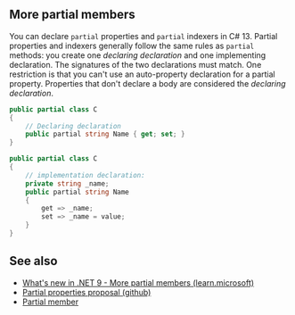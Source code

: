 ## More partial members

You can declare `partial` properties and `partial` indexers in C# 13. Partial properties and indexers generally follow the same rules as `partial` methods: you create one _declaring declaration_ and one implementing declaration. The signatures of the two declarations must match. One restriction is that you can't use an auto-property declaration for a partial property. Properties that don't declare a body are considered the _declaring declaration_.

```csharp
public partial class C
{
    // Declaring declaration
    public partial string Name { get; set; }
}

public partial class C
{
    // implementation declaration:
    private string _name;
    public partial string Name
    {
        get => _name;
        set => _name = value;
    }
}
```

## See also

- [What's new in .NET 9 - More partial members (learn.microsoft)](https://learn.microsoft.com/en-us/dotnet/csharp/whats-new/csharp-13#more-partial-members)
- [Partial properties proposal (github)](https://github.com/dotnet/csharplang/blob/main/proposals/csharp-13.0/partial-properties.md)
- [Partial member](https://learn.microsoft.com/en-us/dotnet/csharp/language-reference/keywords/partial-member)